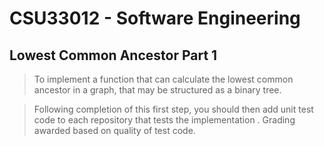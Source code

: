 # **CSU33012 - Software Engineering**

## Lowest Common Ancestor Part 1
>To implement a function that can calculate the lowest common ancestor in a graph, that may be structured as a binary tree.

>Following completion of this first step, you should then add unit test code to each repository that tests the implementation . Grading awarded based on quality of test code. 